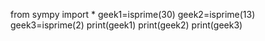 
from sympy import *
geek1=isprime(30)
geek2=isprime(13)
geek3=isprime(2)
print(geek1)
print(geek2)
print(geek3)
